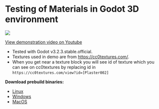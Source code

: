 # Testing of Materials in Godot 3D environment


![](https://i9.ytimg.com/vi_webp/vLsxrd7yj-U/mqdefault.webp?time=1614139800000&sqp=CJij14EG&rs=AOn4CLC_SL99BRq_ZO1Z6ZUjlM56Kt0jnw)

[View demonstration video on Youtube](https://www.youtube.com/watch?v=vLsxrd7yj-U)

- Tested with Godot v3.2.3.stable.official.
- Textures used in demo are from https://cc0textures.com/.
- When you get near a texture block you will see id of texture which you can see on cc0textures by replacing id in `https://cc0textures.com/view?id=[Plaster002]`


**Download prebuild binaries:**
 - [Linux](https://drive.google.com/file/d/1Z6F-bytZMHf94nXcFVyDFJ1GQuCa18CZ/view?usp=sharing)
 - [Windows](https://drive.google.com/file/d/1WkxbuigbtiDN2ttngAnxFK6mD5fDmE4L/view?usp=sharing)
 - [MacOS](https://drive.google.com/file/d/1YNn9xwByGihy8nkrXBXLNhbnlW378qu-/view?usp=sharing)
 

